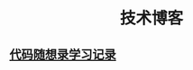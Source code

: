 <div align="center">
    <h1>技术博客</h1>
</div>

<h2><a href="{{ site.baseurl }}{% link _posts/2023-11-07-exer-dmxsl.md %}">代码随想录学习记录</a></h2>

